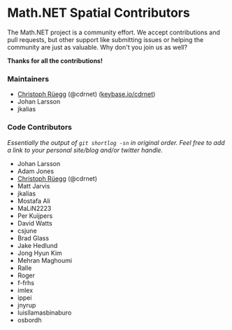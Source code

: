 Math.NET Spatial Contributors
=============================

The Math.NET project is a community effort. We accept contributions and pull requests, but other support like submitting issues or helping the community are just as valuable. Why don't you join us as well?

**Thanks for all the contributions!**

### Maintainers

- [Christoph Rüegg](https://christoph.ruegg.name/) (@cdrnet) ([keybase.io/cdrnet](https://keybase.io/cdrnet))
- Johan Larsson
- jkalias

### Code Contributors

*Essentially the output of `git shortlog -sn` in original order.
Feel free to add a link to your personal site/blog and/or twitter handle.*

- Johan Larsson
- Adam Jones
- [Christoph Rüegg](https://christoph.ruegg.name/) (@cdrnet)
- Matt Jarvis
- jkalias
- Mostafa Ali
- MaLiN2223
- Per Kuijpers
- David Watts
- csjune
- Brad Glass
- Jake Hedlund
- Jong Hyun Kim
- Mehran Maghoumi
- Ralle
- Roger
- f-frhs
- imlex
- ippei
- jnyrup
- luisllamasbinaburo
- osbordh
